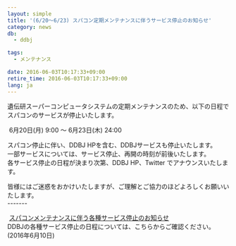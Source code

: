 ```yaml
---
layout: simple
title: '(6/20～6/23) スパコン定期メンテナンスに伴うサービス停止のお知らせ'
category: news
db:
  - ddbj

tags:
  - メンテナンス

date: 2016-06-03T10:17:33+09:00
retire_time: 2016-06-03T10:17:33+09:00
lang: ja
---
```


<p>遺伝研スーパーコンピュータシステムの定期メンテナンスのため、以下の日程でスパコンのサービスが停止いたします。</p>

<p><span class="icon_square"> 6月20日(月) 9:00 ～ 6月23日(木) 24:00</span></p>

<p>スパコン停止に伴い、DDBJ HPを含む、DDBJサービスも停止いたします。<br>一部サービスについては、サービス停止、再開の時刻が前後いたします。<br>各サービス停止の日程が決まり次第、DDBJ HP、Twitter でアナウンスいたします。</p>

<p>皆様にはご迷惑をおかけいたしますが、ご理解とご協力のほどよろしくお願いいたします。<br>-------</p>

<p><span class="icon_square"> <a href="/news/ja/2016-06-10.html">スパコンメンテナンスに伴う各種サービス停止のお知らせ</a></span><br>DDBJの各種サービス停止の日程については、こちらからご確認ください。(2016年6月10日)</p>
